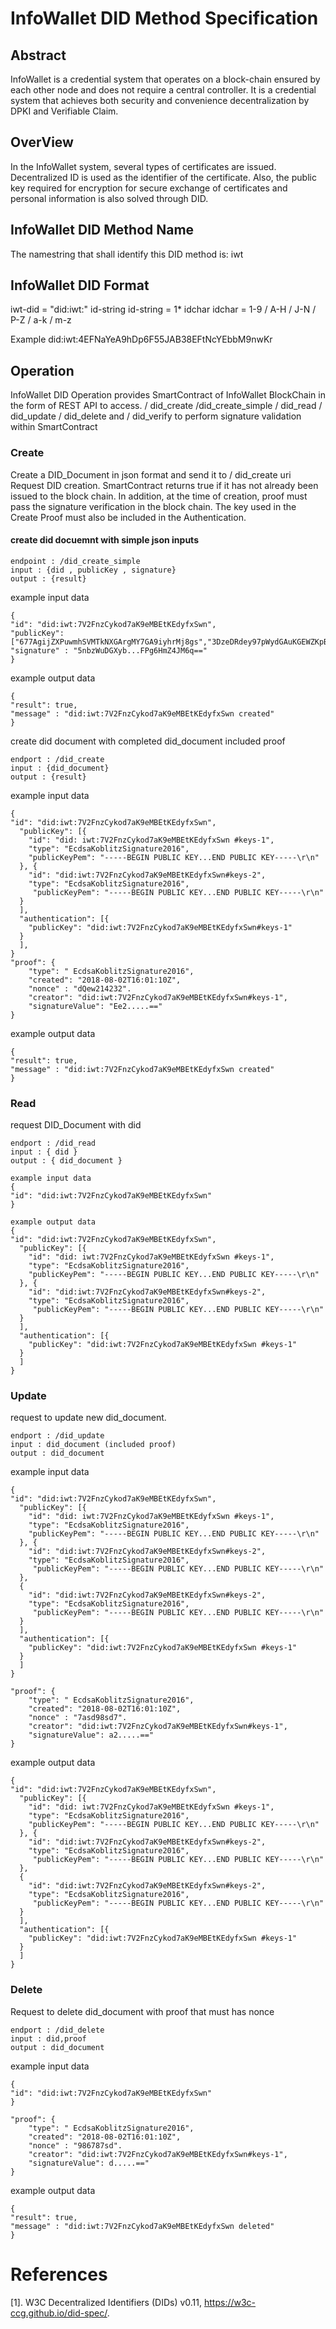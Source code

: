# InfoWallet DID Method Specification

## Abstract
 InfoWallet is a credential system that operates on a block-chain ensured by each other node and does not require a central controller. 
It is a credential system that achieves both security and convenience decentralization by DPKI and Verifiable Claim.

## OverView
In the InfoWallet system, several types of certificates are issued. Decentralized ID is used as the identifier of the certificate.
Also, the public key required for encryption for secure exchange of certificates and personal information is also solved through DID.


## InfoWallet DID Method Name

The namestring that shall identify this DID method is: iwt


## InfoWallet DID Format

iwt-did   = "did:iwt:" id-string 
id-string = 1* idchar
idchar    = 1-9 / A-H / J-N / P-Z / a-k / m-z 

Example
did:iwt:4EFNaYeA9hDp6F55JAB38EFtNcYEbbM9nwKr

## Operation
InfoWallet DID Operation provides SmartContract of InfoWallet BlockChain in the form of REST API to access.
/ did_create /did_create_simple / did_read / did_update / did_delete and / did_verify to perform signature validation within SmartContract

### Create

Create a DID_Document in json format and send it to / did_create uri
Request DID creation. SmartContract returns true if it has not already been issued to the block chain.
In addition, at the time of creation, proof must pass the signature verification in the block chain.
The key used in the Create Proof must also be included in the Authentication.


#### create did docuemnt with simple json inputs
```
endpoint : /did_create_simple
input : {did , publicKey , signature}
output : {result}
```

example input data 
```
{
"id": "did:iwt:7V2FnzCykod7aK9eMBEtKEdyfxSwn",
"publicKey": ["677AgijZXPuwmhSVMTkNXGArgMY7GA9iyhrMj8gs","3DzeDRdey97pWydGAuKGEWZKpBzjevwGB4NbyZPkkVs4RoF"],
"signature" : "5nbzWuDGXyb...FPg6HmZ4JM6q=="
}
```
example output data	
```
{
"result": true,
"message" : "did:iwt:7V2FnzCykod7aK9eMBEtKEdyfxSwn created"
}
```

create did document with completed did_document included proof 

```
endport : /did_create
input : {did_document}
output : {result}
```

example input data
```
{
"id": "did:iwt:7V2FnzCykod7aK9eMBEtKEdyfxSwn",
  "publicKey": [{
    "id": "did: iwt:7V2FnzCykod7aK9eMBEtKEdyfxSwn #keys-1",
    "type": "EcdsaKoblitzSignature2016",
    "publicKeyPem": "-----BEGIN PUBLIC KEY...END PUBLIC KEY-----\r\n"
  }, {
    "id": "did:iwt:7V2FnzCykod7aK9eMBEtKEdyfxSwn#keys-2",
    "type": "EcdsaKoblitzSignature2016",
     "publicKeyPem": "-----BEGIN PUBLIC KEY...END PUBLIC KEY-----\r\n"
  }
  ],
  "authentication": [{
    "publicKey": "did:iwt:7V2FnzCykod7aK9eMBEtKEdyfxSwn#keys-1"
  } 
  ],
}
"proof": {
    "type": " EcdsaKoblitzSignature2016",
    "created": "2018-08-02T16:01:10Z",
	"nonce" : "dQew214232".
    "creator": "did:iwt:7V2FnzCykod7aK9eMBEtKEdyfxSwn#keys-1",
    "signatureValue": "Ee2.....=="
}
```

example output data	
```
{
"result": true,
"message" : "did:iwt:7V2FnzCykod7aK9eMBEtKEdyfxSwn created"
}
```

### Read 
request DID_Document with did
```
endport : /did_read
input : { did }
output : { did_document }
```

```
example input data
{
"id": "did:iwt:7V2FnzCykod7aK9eMBEtKEdyfxSwn"
}
```

```
example output data
{
"id": "did:iwt:7V2FnzCykod7aK9eMBEtKEdyfxSwn",
  "publicKey": [{
    "id": "did: iwt:7V2FnzCykod7aK9eMBEtKEdyfxSwn #keys-1",
    "type": "EcdsaKoblitzSignature2016",
    "publicKeyPem": "-----BEGIN PUBLIC KEY...END PUBLIC KEY-----\r\n"
  }, {
    "id": "did:iwt:7V2FnzCykod7aK9eMBEtKEdyfxSwn#keys-2",
    "type": "EcdsaKoblitzSignature2016",
     "publicKeyPem": "-----BEGIN PUBLIC KEY...END PUBLIC KEY-----\r\n"
  }
  ],
  "authentication": [{
    "publicKey": "did:iwt:7V2FnzCykod7aK9eMBEtKEdyfxSwn #keys-1"
  } 
  ]
}
```

### Update

request to update new did_document.

```
endport : /did_update
input : did_document (included proof)
output : did_document
```

example input data

```
{
"id": "did:iwt:7V2FnzCykod7aK9eMBEtKEdyfxSwn",
  "publicKey": [{
    "id": "did: iwt:7V2FnzCykod7aK9eMBEtKEdyfxSwn #keys-1",
    "type": "EcdsaKoblitzSignature2016",
    "publicKeyPem": "-----BEGIN PUBLIC KEY...END PUBLIC KEY-----\r\n"
  }, {
    "id": "did:iwt:7V2FnzCykod7aK9eMBEtKEdyfxSwn#keys-2",
    "type": "EcdsaKoblitzSignature2016",
     "publicKeyPem": "-----BEGIN PUBLIC KEY...END PUBLIC KEY-----\r\n"
  },
  {
    "id": "did:iwt:7V2FnzCykod7aK9eMBEtKEdyfxSwn#keys-2",
    "type": "EcdsaKoblitzSignature2016",
     "publicKeyPem": "-----BEGIN PUBLIC KEY...END PUBLIC KEY-----\r\n"
  }
  ],
  "authentication": [{
    "publicKey": "did:iwt:7V2FnzCykod7aK9eMBEtKEdyfxSwn #keys-1"
  } 
  ]
}

"proof": {
    "type": " EcdsaKoblitzSignature2016",
    "created": "2018-08-02T16:01:10Z",
	"nonce" : "7asd98sd7".
    "creator": "did:iwt:7V2FnzCykod7aK9eMBEtKEdyfxSwn#keys-1",
    "signatureValue": a2.....=="
}
```

example output data

```
{
"id": "did:iwt:7V2FnzCykod7aK9eMBEtKEdyfxSwn",
  "publicKey": [{
    "id": "did: iwt:7V2FnzCykod7aK9eMBEtKEdyfxSwn #keys-1",
    "type": "EcdsaKoblitzSignature2016",
    "publicKeyPem": "-----BEGIN PUBLIC KEY...END PUBLIC KEY-----\r\n"
  }, {
    "id": "did:iwt:7V2FnzCykod7aK9eMBEtKEdyfxSwn#keys-2",
    "type": "EcdsaKoblitzSignature2016",
     "publicKeyPem": "-----BEGIN PUBLIC KEY...END PUBLIC KEY-----\r\n"
  },
  {
    "id": "did:iwt:7V2FnzCykod7aK9eMBEtKEdyfxSwn#keys-2",
    "type": "EcdsaKoblitzSignature2016",
     "publicKeyPem": "-----BEGIN PUBLIC KEY...END PUBLIC KEY-----\r\n"
  }
  ],
  "authentication": [{
    "publicKey": "did:iwt:7V2FnzCykod7aK9eMBEtKEdyfxSwn #keys-1"
  } 
  ]
}
```

### Delete
Request to delete did_document with proof that must has nonce
```
endport : /did_delete
input : did,proof
output : did_document
```

example input data

```
{
"id": "did:iwt:7V2FnzCykod7aK9eMBEtKEdyfxSwn"  
}

"proof": {
    "type": " EcdsaKoblitzSignature2016",
    "created": "2018-08-02T16:01:10Z",
	"nonce" : "986787sd".
    "creator": "did:iwt:7V2FnzCykod7aK9eMBEtKEdyfxSwn#keys-1",
    "signatureValue": d.....=="
}
```

example output data	

```
{
"result": true,
"message" : "did:iwt:7V2FnzCykod7aK9eMBEtKEdyfxSwn deleted"
}
```


# References
[1]. W3C Decentralized Identifiers (DIDs) v0.11, https://w3c-ccg.github.io/did-spec/.
